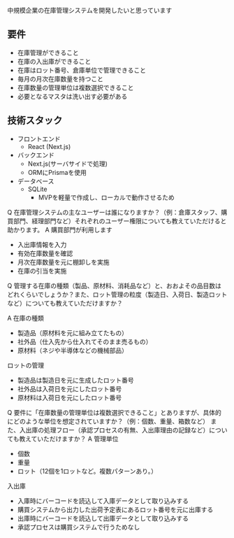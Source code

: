 中規模企業の在庫管理システムを開発したいと思っています

## 要件
- 在庫管理ができること
- 在庫の入出庫ができること
- 在庫はロット番号、倉庫単位で管理できること
- 毎月の月次在庫数量を持つこと
- 在庫数量の管理単位は複数選択できること
- 必要となるマスタは洗い出す必要がある

## 技術スタック
- フロントエンド
    - React (Next.js)
- バックエンド
    - Next.js(サーバサイドで処理)
    - ORMにPrismaを使用
- データベース
    - SQLite
        - MVPを軽量で作成し、ローカルで動作させるため

Q
在庫管理システムの主なユーザーは誰になりますか？（例：倉庫スタッフ、購買部門、経理部門など）それぞれのユーザー権限についても教えていただけると助かります。
A
購買部門が利用します
- 入出庫情報を入力
- 有効在庫数量を確認
- 月次在庫数量を元に棚卸しを実施
- 在庫の引当を実施

Q
管理する在庫の種類（製品、原材料、消耗品など）と、おおよその品目数はどれくらいでしょうか？また、ロット管理の粒度（製造日、入荷日、製造ロットなど）についても教えていただけますか？

A
在庫の種類
- 製造品（原材料を元に組み立てたもの）
- 社外品（仕入先から仕入れてそのまま売るもの）
- 原材料（ネジや半導体などの機械部品）

ロットの管理
- 製造品は製造日を元に生成したロット番号
- 社外品は入荷日を元にしたロット番号
- 原材料は入荷日を元にしたロット番号

Q
要件に「在庫数量の管理単位は複数選択できること」とありますが、具体的にどのような単位を想定されていますか？（例：個数、重量、箱数など）
また、入出庫の処理フロー（承認プロセスの有無、入出庫理由の記録など）についても教えていただけますか？
A
管理単位
- 個数
- 重量
- ロット（12個を1ロットなど。複数パターンあり。）

入出庫
- 入庫時にバーコードを読込して入庫データとして取り込みする
- 購買システムから出力した出荷予定表にあるロット番号を元に出庫する
- 出庫時にバーコードを読込して出庫データとして取り込みする
- 承認プロセスは購買システムで行うためなし